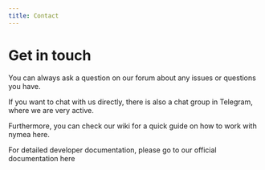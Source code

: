 ```yaml
---
title: Contact
---
```


# Get in touch

You can always ask a question on our forum about any issues or questions you have.

If you want to chat with us directly, there is also a chat group in  Telegram, where we are very active.

Furthermore, you can check our wiki for a quick guide on how to work with nymea here.

For detailed developer documentation, please go to our official documentation here

